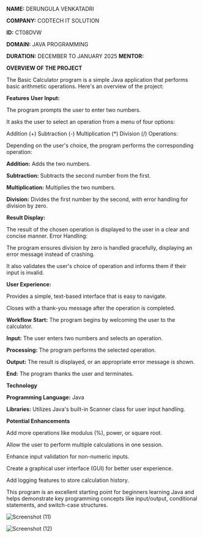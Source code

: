 **NAME:** DERUNGULA VENKATADRI

**COMPANY:** CODTECH IT SOLUTION

**ID:** CT08DVW

**DOMAIN:** JAVA PROGRAMMING

**DURATION:** DECEMBER TO JANUARY 2025
**MENTOR:** 


**OVERVIEW OF THE PROJECT**

The Basic Calculator program is a simple Java application that performs basic arithmetic operations. Here's an overview of the project:

**Features**
**User Input:**

The program prompts the user to enter two numbers.

It asks the user to select an operation from a menu of four options:

Addition (+)
Subtraction (-)
Multiplication (*)
Division (/)
Operations:

Depending on the user's choice, the program performs the corresponding operation:

**Addition:** Adds the two numbers.

**Subtraction:** Subtracts the second number from the first.

**Multiplication:** Multiplies the two numbers.

**Division:** Divides the first number by the second, with error handling for division by zero. 

**Result Display:**

The result of the chosen operation is displayed to the user in a clear and concise manner.
Error Handling:

The program ensures division by zero is handled gracefully, displaying an error message instead of crashing.

It also validates the user's choice of operation and informs them if their input is invalid.

**User Experience:**

Provides a simple, text-based interface that is easy to navigate.

Closes with a thank-you message after the operation is completed.

**Workflow**
**Start:** The program begins by welcoming the user to the calculator.

**Input:** The user enters two numbers and selects an operation.

**Processing:** The program performs the selected operation.

**Output:** The result is displayed, or an appropriate error message is shown.

**End:** The program thanks the user and terminates.

**Technology**

**Programming Language:** Java

**Libraries:** Utilizes Java's built-in Scanner class for user input handling.

**Potential Enhancements**

Add more operations like modulus (%), power, or square root.

Allow the user to perform multiple calculations in one session.

Enhance input validation for non-numeric inputs.

Create a graphical user interface (GUI) for better user experience.

Add logging features to store calculation history.

This program is an excellent starting point for beginners learning Java and helps demonstrate key programming concepts like input/output, conditional statements, and switch-case structures.

![Screenshot (11)](https://github.com/user-attachments/assets/26a33cc2-d206-4c84-b6d5-ef45200844d2)

![Screenshot (12)](https://github.com/user-attachments/assets/225b1734-06d1-4d6f-8380-97b9a739f1bf)











